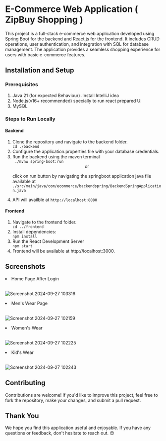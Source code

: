 <h1>E-Commerce Web Application ( ZipBuy Shopping )</h1>


This project is a full-stack e-commerce web application developed using Spring Boot for the backend and React.js for the frontend. It includes CRUD operations, user authentication, and integration with SQL for database management. The application provides a seamless shopping experience for users with basic e-commerce features.

<h2> Installation and Setup</h2>
<h3>Prerequisites</h3>
<ol>
  <li>Java 21 (for expected Behaviour) .Install IntelliJ idea </li>
  <li>Node.js(v16+ recommended) specially to run react prepared UI</li>
  <li>MySQL</li>
</ol>
<h3>Steps to Run Locally</h3>
<h4>Backend</h4>
<ol>
  <li>Clone the repository and navigate to the backend folder.</li>
  <code>cd ./backend</code>
  <li>Configure the application.properties file with your database credentials.</li>
  <li>Run the backend using the maven terminal</li>
<code> ./mvnw spring-boot:run</code> 
<center> or</center>
<p>click on run button by navigating the springboot application java file available at <code>./src/main/java/com/ecommerce/backendspring/BackendSpringApplication.java</code></p>
<li>API will availble at <code>http://localhost:8080</code></li>
</ol>

<h4>Frontend</h4>
<ol>
  <li>Navigate to the frontend folder.</li>
  <code>cd ../frontend</code>
  <li>Install dependencies:</li>
  <code>npm install</code>
  <li>Run the React Development Server</li>
  <code>npm start</code>
<li>Frontend will be available at http://localhost:3000.</li>
</ol>


<h2>Screenshots</h2>
<li>Home Page After Login</li>
<br>

![Screenshot 2024-09-27 103316](https://github.com/user-attachments/assets/4e063e98-8f00-4aff-81eb-5c1c7162ec16)


<li>Men's Wear Page</li>
<br>

![Screenshot 2024-09-27 102159](https://github.com/user-attachments/assets/23e6f51e-40b3-472e-8dfb-4a30b215acc0)

<li>Women's Wear</li>
<br>

![Screenshot 2024-09-27 102225](https://github.com/user-attachments/assets/dfed2def-4739-4f77-8a5c-4cf25325ee8a)

<li>Kid's Wear</li>
<br>

![Screenshot 2024-09-27 102243](https://github.com/user-attachments/assets/707a7c54-5e34-4cd0-b42f-a24265047d32)


<h2>Contributing</h2>
Contributions are welcome! If you'd like to improve this project, feel free to fork the repository, make your changes, and submit a pull request.

<h2>Thank You</h2>
We hope you find this application useful and enjoyable. If you have any questions or feedback, don't hesitate to reach out. 😊
